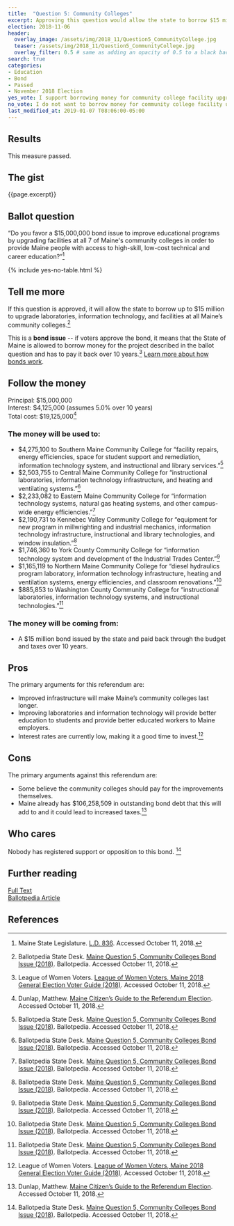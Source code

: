 ```yaml
---
title:  "Question 5: Community Colleges"
excerpt: Approving this question would allow the state to borrow $15 million to upgrade facilities at all 7 of Maine’s community colleges.
election: 2018-11-06
header:
  overlay_image: /assets/img/2018_11/Question5_CommunityCollege.jpg
  teaser: /assets/img/2018_11/Question5_CommunityCollege.jpg
  overlay_filter: 0.5 # same as adding an opacity of 0.5 to a black background
search: true
categories:
- Education
- Bond
- Passed
- November 2018 Election
yes_vote: I support borrowing money for community college facility upgrades.
no_vote: I do not want to borrow money for community college facility upgrades.
last_modified_at: 2019-01-07 T08:06:00-05:00
---
```


## Results
This measure passed.

## The gist
{{page.excerpt}}

## Ballot question
“Do you favor a $15,000,000 bond issue to improve educational programs by upgrading facilities at all 7 of Maine's community colleges in order to provide Maine people with access to high-skill, low-cost technical and career education?”[^2]

{% include yes-no-table.html %}


## Tell me more
If this question is approved, it will allow the state to borrow up to $15 million to upgrade laboratories, information technology, and facilities at all Maine’s community colleges.[^1]

This is a **bond issue** -- if voters approve the bond, it means that the State of Maine is allowed to borrow money for the project described in the ballot question and has to pay it back over 10 years.[^3] [Learn more about how bonds work](/bonds).

## Follow the money
Principal: $15,000,000
<br>Interest: $4,125,000 (assumes 5.0% over 10 years)
<br>Total cost: $19,125,000[^4]

### The money will be used to:
* $4,275,100 to Southern Maine Community College for “facility repairs, energy efficiencies, space for student support and remediation, information technology system, and instructional and library services.”[^1]
* $2,503,755 to Central Maine Community College for “instructional laboratories, information technology infrastructure, and heating and ventilating systems.”[^1]
* $2,233,082 to Eastern Maine Community College for “information technology systems, natural gas heating systems, and other campus-wide energy efficiencies.”[^1]
* $2,190,731 to Kennebec Valley Community College for “equipment for new program in millwrighting and industrial mechanics, information technology infrastructure, instructional and library technologies, and window insulation.”[^1]
* $1,746,360 to York County Community College for “information technology system and development of the Industrial Trades Center.”[^1]
* $1,165,119 to Northern Maine Community College for “diesel hydraulics program laboratory, information technology infrastructure, heating and ventilation systems, energy efficiencies, and classroom renovations.”[^1]
* $885,853 to Washington County Community College for “instructional laboratories, information technology systems, and instructional technologies.”[^1]

### The money will be coming from:
* A $15 million bond issued by the state and paid back through the budget and taxes over 10 years.   

## Pros
The primary arguments for this referendum are:

* Improved infrastructure will make Maine’s community colleges last longer.
* Improving laboratories and information technology will provide better education to students and provide better educated workers to Maine employers.
* Interest rates are currently low, making it a good time to invest.[^3]

## Cons
The primary arguments against this referendum are:
* Some believe the community colleges should pay for the improvements themselves.
* Maine already has $106,258,509 in outstanding bond debt that this will add to and it could lead to increased taxes.[^4]

## Who cares
Nobody has registered support or opposition to this bond. [^1]

## Further reading
[Full Text](http://www.mainelegislature.org/legis/bills/getPDF.asp?paper=HP0585&item=2&snum=128)
<br>[Ballotpedia Article](https://ballotpedia.org/Maine_Question_5,_Community_Colleges_Bond_Issue_(2018))

## References
[^1]: Ballotpedia State Desk. [Maine Question 5, Community Colleges Bond Issue (2018)](https://ballotpedia.org/Maine_Question_5,_Community_Colleges_Bond_Issue_(2018)). Ballotpedia.  Accessed October 11, 2018.

[^2]: Maine State Legislature. [L.D. 836](http://www.mainelegislature.org/legis/bills/getPDF.asp?paper=HP0585&item=2&snum=128). Accessed October 11, 2018.

[^3]: League of Women Voters. [League of Women Voters, Maine 2018 General Election Voter Guide (2018)](http://www.lwvme.org/files/VG_2018_Statewide.pdf). Accessed October 11, 2018.

[^4]: Dunlap, Matthew. [Maine Citizen’s Guide to the Referendum Election](https://www.maine.gov/sos/cec/elec/upcoming/pdf/citizensguide.pdf). Accessed October 11, 2018.
